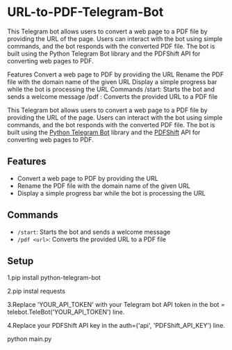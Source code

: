 # URL-to-PDF-Telegram-Bot

This Telegram bot allows users to convert a web page to a PDF file by providing the URL of the page. Users can interact with the bot using simple commands, and the bot responds with the converted PDF file. The bot is built using the Python Telegram Bot library and the PDFShift API for converting web pages to PDF.

Features
Convert a web page to PDF by providing the URL
Rename the PDF file with the domain name of the given URL
Display a simple progress bar while the bot is processing the URL
Commands
/start: Starts the bot and sends a welcome message
/pdf <url>: Converts the provided URL to a PDF file


This Telegram bot allows users to convert a web page to a PDF file by providing the URL of the page. Users can interact with the bot using simple commands, and the bot responds with the converted PDF file. The bot is built using the [Python Telegram Bot](https://github.com/python-telegram-bot/python-telegram-bot) library and the [PDFShift](https://pdfshift.io) API for converting web pages to PDF.

## Features

- Convert a web page to PDF by providing the URL
- Rename the PDF file with the domain name of the given URL
- Display a simple progress bar while the bot is processing the URL

## Commands

- `/start`: Starts the bot and sends a welcome message
- `/pdf <url>`: Converts the provided URL to a PDF file

## Setup

1.pip install python-telegram-bot
  
2.pip instal requests
  
3.Replace 'YOUR_API_TOKEN' with your Telegram bot API token in the bot = telebot.TeleBot('YOUR_API_TOKEN') line.
  

4.Replace  your PDFShift API key in the auth=('api', 'PDFShift_API_KEY') line.

  

  
python main.py
